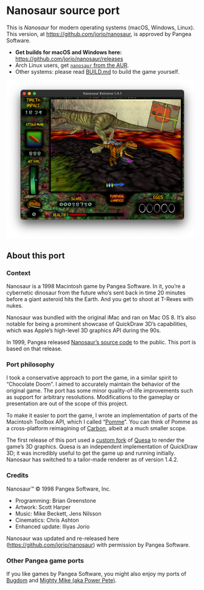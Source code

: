 # Nanosaur source port

This is _Nanosaur_ for modern operating systems (macOS, Windows, Linux). This version, at https://github.com/jorio/nanosaur, is approved by Pangea Software.

- **Get builds for macOS and Windows here:** https://github.com/jorio/nanosaur/releases
- Arch Linux users, get [`nanosaur` from the AUR](https://aur.archlinux.org/packages/nanosaur).
- Other systems: please read [BUILD.md](BUILD.md) to build the game yourself. 

![Screenshot](docs/screenshot.png)

## About this port

### Context

Nanosaur is a 1998 Macintosh game by Pangea Software. In it, you’re a cybernetic dinosaur from the future who’s sent back in time 20 minutes before a giant asteroid hits the Earth. And you get to shoot at T-Rexes with nukes.

Nanosaur was bundled with the original iMac and ran on Mac OS 8. It’s also notable for being a prominent showcase of QuickDraw 3D’s capabilities, which was Apple’s high-level 3D graphics API during the 90s.

In 1999, Pangea released [Nanosaur’s source code](http://www.pangeasoft.net/nano/nanosource.html) to the public. This port is based on that release.

### Port philosophy

I took a conservative approach to port the game, in a similar spirit to “Chocolate Doom”. I aimed to accurately maintain the behavior of the original game. The port has some minor quality-of-life improvements such as support for arbitrary resolutions. Modifications to the gameplay or presentation are out of the scope of this project.

To make it easier to port the game, I wrote an implementation of parts of the Macintosh Toolbox API, which I called “[Pomme](https://github.com/jorio/Pomme)”. You can think of Pomme as a cross-platform reimagining of [Carbon](https://en.wikipedia.org/wiki/Carbon_(API)), albeit at a much smaller scope.

The first release of this port used a [custom fork](https://github.com/jorio/Quesa) of [Quesa](https://github.com/jwwalker/Quesa) to render the game’s 3D graphics. Quesa is an independent implementation of QuickDraw 3D; it was incredibly useful to get the game up and running initially. Nanosaur has switched to a tailor-made renderer as of version 1.4.2.

### Credits

Nanosaur™ © 1998 Pangea Software, Inc.
- Programming: Brian Greenstone
- Artwork: Scott Harper 
- Music: Mike Beckett, Jens Nilsson
- Cinematics: Chris Ashton
- Enhanced update: Iliyas Jorio

Nanosaur was updated and re-released here (https://github.com/jorio/nanosaur) with permission by Pangea Software.

### Other Pangea game ports

If you like games by Pangea Software, you might also enjoy my ports of
[Bugdom](https://github.com/jorio/Bugdom)
and [Mighty Mike (aka Power Pete)](https://github.com/jorio/MightyMike).

